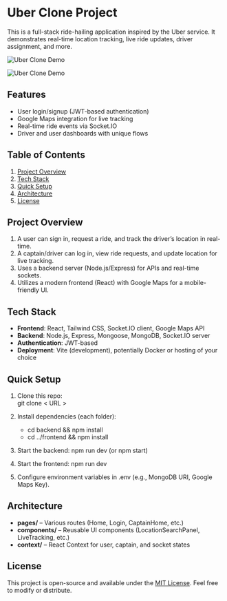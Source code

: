 # Uber Clone Project

This is a full-stack ride-hailing application inspired by the Uber service. It demonstrates real-time location tracking, live ride updates, driver assignment, and more.

![Uber Clone Demo](https://drive.google.com/uc?export=view&id=1CN0gRMYCw7G91s_JeBOD4w3Hd2B_4JEO)

![Uber Clone Demo](https://drive.google.com/file/d/1og_Od05ylqS5HO4OV3n8_ntosYvGP9y9/view?usp=sharing)

## Features

- User login/signup (JWT-based authentication)
- Google Maps integration for live tracking
- Real-time ride events via Socket.IO
- Driver and user dashboards with unique flows

## Table of Contents

1. [Project Overview](#project-overview)
2. [Tech Stack](#tech-stack)
3. [Quick Setup](#quick-setup)
4. [Architecture](#architecture)
5. [License](#license)

## Project Overview

1. A user can sign in, request a ride, and track the driver’s location in real-time.
2. A captain/driver can log in, view ride requests, and update location for live tracking.
3. Uses a backend server (Node.js/Express) for APIs and real-time sockets.
4. Utilizes a modern frontend (React) with Google Maps for a mobile-friendly UI.

## Tech Stack

- **Frontend**: React, Tailwind CSS, Socket.IO client, Google Maps API
- **Backend**: Node.js, Express, Mongoose, MongoDB, Socket.IO server
- **Authentication**: JWT-based
- **Deployment**: Vite (development), potentially Docker or hosting of your choice

## Quick Setup

1. Clone this repo:  
   git clone < URL >

2. Install dependencies (each folder):

   - cd backend && npm install
   - cd ../frontend && npm install

3. Start the backend:
   npm run dev (or npm start)

4. Start the frontend:
   npm run dev

5. Configure environment variables in .env (e.g., MongoDB URI, Google Maps Key).

## Architecture

- **pages/** – Various routes (Home, Login, CaptainHome, etc.)
- **components/** – Reusable UI components (LocationSearchPanel, LiveTracking, etc.)
- **context/** – React Context for user, captain, and socket states

## License

This project is open-source and available under the [MIT License](LICENSE). Feel free to modify or distribute.
